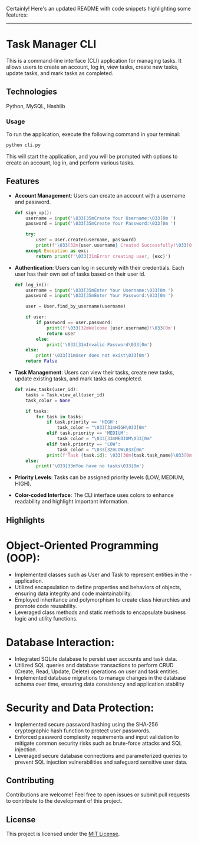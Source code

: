Certainly! Here's an updated README with code snippets highlighting some features:

---

# Task Manager CLI

This is a command-line interface (CLI) application for managing tasks. It allows users to create an account, log in, view tasks, create new tasks, update tasks, and mark tasks as completed.

## Technologies

Python, MySQL, Hashlib

### Usage

To run the application, execute the following command in your terminal:

```bash
python cli.py
```

This will start the application, and you will be prompted with options to create an account, log in, and perform various tasks.

## Features

- **Account Management**: Users can create an account with a username and password.

  ```python
  def sign_up():
      username = input('\033[35mCreate Your Username:\033[0m ')
      password = input('\033[35mCreate Your Password:\033[0m ')

      try:
          user = User.create(username, password)
          print(f'\033[32m{user.username} Created Successfully!\033[0m')
      except Exception as exc:
          return print(f'\033[31mError creating user, {exc}')
  ```

- **Authentication**: Users can log in securely with their credentials. Each user has their own set of tasks based on their user id.

  ```python
  def log_in():
      username = input('\033[35mEnter Your Username:\033[0m ')
      password = input('\033[35mEnter Your Password:\033[0m ')

      user = User.find_by_username(username)

      if user:
          if password == user.password:
              print(f'\033[32mWelcome {user.username}!\033[0m')
              return user
          else:
              print('\033[31mInvalid Password\033[0m')
      else:
          print('\033[31mUser does not exist\033[0m')
      return False
  ```

- **Task Management**: Users can view their tasks, create new tasks, update existing tasks, and mark tasks as completed.

  ```python
  def view_tasks(user_id):
      tasks = Task.view_all(user_id)
      task_color = None

      if tasks:
          for task in tasks:
              if task.priority == 'HIGH':
                  task_color = "\033[31mHIGH\033[0m"
              elif task.priority == 'MEDIUM':
                  task_color = "\033[33mMEDIUM\033[0m"
              elif task.priority == 'LOW':
                  task_color = "\033[32mLOW\033[0m"
              print(f'Task {task.id}: \033[36m{task.task_name}\033[0m, Priority: {task_color}')
      else:
          print('\033[33mYou have no tasks\033[0m')
  ```

- **Priority Levels**: Tasks can be assigned priority levels (LOW, MEDIUM, HIGH).

- **Color-coded Interface**: The CLI interface uses colors to enhance readability and highlight important information.

## Highlights

# Object-Oriented Programming (OOP):

- Implemented classes such as User and Task to represent entities in the - application.
- Utilized encapsulation to define properties and behaviors of objects, ensuring data integrity and code maintainability.
- Employed inheritance and polymorphism to create class hierarchies and promote code reusability.
- Leveraged class methods and static methods to encapsulate business logic and utility functions.

# Database Interaction:

- Integrated SQLite database to persist user accounts and task data.
- Utilized SQL queries and database transactions to perform CRUD (Create, Read, Update, Delete) operations on user and task entities.
- Implemented database migrations to manage changes in the database schema over time, ensuring data consistency and application stability

# Security and Data Protection:

- Implemented secure password hashing using the SHA-256 cryptographic hash function to protect user passwords.
- Enforced password complexity requirements and input validation to mitigate common security risks such as brute-force attacks and SQL injection.
- Leveraged secure database connections and parameterized queries to prevent SQL injection vulnerabilities and safeguard sensitive user data.

## Contributing

Contributions are welcome! Feel free to open issues or submit pull requests to contribute to the development of this project.

## License

This project is licensed under the [MIT License](LICENSE).
